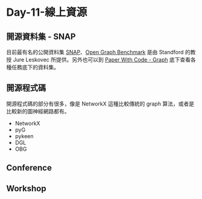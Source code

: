 # Day-11-線上資源

## 開源資料集 - SNAP
目前最有名的公開資料集 [SNAP](https://snap.stanford.edu/data/index.html)、[Open Graph Benchmark](https://ogb.stanford.edu) 是由 Standford 的教授 Jure Leskovec 所提供。另外也可以到 [Paper With Code - Graph](https://paperswithcode.com/area/graphs) 底下查看各種任務底下的資料集。
## 開源程式碼
開源程式碼的部分有很多，像是 NetworkX 這種比較傳統的 graph 算法，或者是比較新的圖神經網路都有。

- NetworkX
- pyG
- pykeen
- DGL
- OBG

## Conference

## Workshop